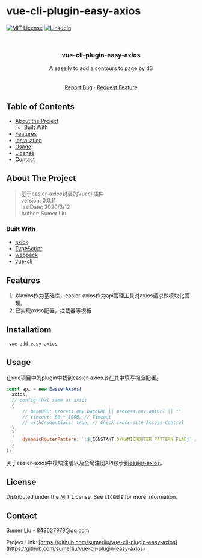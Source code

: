 # vue-cli-plugin-easy-axios
[![MIT License][license-shield]][license-url]
[![LinkedIn][linkedin-shield]][linkedin-url]
<!-- PROJECT LOGO -->
<br />
<p align="center">
  <h3 align="center">vue-cli-plugin-easy-axios</h3>

  <p align="center">
    A easeily to add a contours to page by d3
    <br />
    <br />
    <br />
    <a href="https://github.com/sumerliu/vue-cli-plugin-easy-axios/issues">Report Bug</a>
    ·
    <a href="https://github.com/sumerliu/vue-cli-plugin-easy-axios/issues">Request Feature</a>
  </p>
</p>

## Table of Contents

* [About the Project](#about-the-project)
  * [Built With](#built-with)
* [Features](#Features)
* [Installation](#Installation)
* [Usage](#Usage)
* [License](#license)
* [Contact](#contact)

<!-- ABOUT THE PROJECT -->
## About The Project
> 基于easier-axios封装的Vuecli插件<br>
> version:  0.0.11<br>
> lastDate: 2020/3/12<br>
> Author:  Sumer Liu<br>

### Built With

* [axios](https://github.com/axios/axios)
* [TypeScript](https://github.com/Microsoft/TypeScript)
* [webpack](https://github.com/webpack/webpack)
* [vue-cli](https://github.com/vuejs/vue-cli)

## Features
1. 以axios作为基础库，easier-axios作为api管理工具对axios请求做模块化管理。
2. 已实现axiso配置，拦截器等模板

## Installatiom
```
 vue add easy-axios

```
## Usage
在vue项目中的plugin中找到easier-axios.js在其中填写相应配置。
```js
const api = new EasierAxios(
  axios,
  // config that same as axios
  {
      // baseURL: process.env.baseURL || process.env.apiUrl || ""
      // timeout: 60 * 1000, // Timeout
      // withCredentials: true, // Check cross-site Access-Control
  },
  {
      dynamicRouterPattern: `:${CONSTANT.DYNAMICROUTER_PATTERN_FLAG}` // 插件的动态路由url参数默认以：开头
  }
);
```
关于easier-axios中模块注册以及全局注册API移步到[easier-axios](https://github.com/sumerliu/esaier-axios)。

<!-- LICENSE -->
## License

Distributed under the MIT License. See `LICENSE` for more information.



<!-- CONTACT -->
## Contact

Sumer Liu - 843627979@qq.com

Project Link: [https://github.com/sumerliu/vue-cli-plugin-easy-axios](https://github.com/sumerliu/vue-cli-plugin-easy-axios)

[license-shield]: https://img.shields.io/github/license/sumerliu/vue-cli-plugin-easy-axios.svg?style=flat-square
[license-url]: https://github.com/sumerliu/vue-cli-plugin-easy-axios/blob/master/LICENSE.txt
[linkedin-shield]: https://img.shields.io/badge/-LinkedIn-black.svg?style=flat-square&logo=linkedin&colorB=555
[linkedin-url]: https://www.linkedin.com/in/%E5%A4%A9%E9%AA%84-%E5%88%98-4038528a/